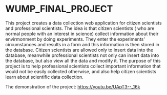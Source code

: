 # WUMP_FINAL_PROJECT
This project creates a data collection web application for citizen scientists and professional scientists.
The idea is that citizen scientists ( who are normal people with an interest in science) collect information about their envirmonment by doing experiments. 
They enter the experiments' circumstances and results in a form and this information is then stored in the database. Citizen scientists are allowed only to insert
data into the database, meanwhile professional scientists not only can insert data into the database, but also view all the data and modify it.
The purpose of this project is to help professional scientists collect important information that would not be easily collected otherwise, and also help citizen scientists
learn about scientific data collection.

The demonstration of the project: https://youtu.be/UApT3--_16k

